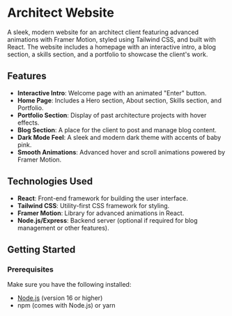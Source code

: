 # Architect Website

A sleek, modern website for an architect client featuring advanced animations with Framer Motion, styled using Tailwind CSS, and built with React. The website includes a homepage with an interactive intro, a blog section, a skills section, and a portfolio to showcase the client's work.

## Features

- **Interactive Intro**: Welcome page with an animated "Enter" button.
- **Home Page**: Includes a Hero section, About section, Skills section, and Portfolio.
- **Portfolio Section**: Display of past architecture projects with hover effects.
- **Blog Section**: A place for the client to post and manage blog content.
- **Dark Mode Feel**: A sleek and modern dark theme with accents of baby pink.
- **Smooth Animations**: Advanced hover and scroll animations powered by Framer Motion.

## Technologies Used

- **React**: Front-end framework for building the user interface.
- **Tailwind CSS**: Utility-first CSS framework for styling.
- **Framer Motion**: Library for advanced animations in React.
- **Node.js/Express**: Backend server (optional if required for blog management or other features).

## Getting Started

### Prerequisites

Make sure you have the following installed:

- [Node.js](https://nodejs.org/) (version 16 or higher)
- npm (comes with Node.js) or yarn
